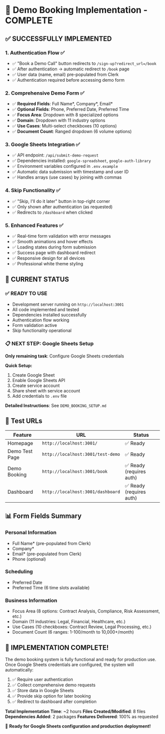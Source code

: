 # 🚀 Demo Booking Implementation - COMPLETE

## ✅ **SUCCESSFULLY IMPLEMENTED**

### 1. **Authentication Flow** ✅
- ✅ "Book a Demo Call" button redirects to `/sign-up?redirect_url=/book`
- ✅ After authentication → automatic redirect to `/book` page
- ✅ User data (name, email) pre-populated from Clerk
- ✅ Authentication required before accessing demo form

### 2. **Comprehensive Demo Form** ✅
- ✅ **Required Fields**: Full Name*, Company*, Email*
- ✅ **Optional Fields**: Phone, Preferred Date, Preferred Time
- ✅ **Focus Area**: Dropdown with 8 specialized options
- ✅ **Domain**: Dropdown with 11 industry options  
- ✅ **Use Cases**: Multi-select checkboxes (10 options)
- ✅ **Document Count**: Ranged dropdown (6 volume options)

### 3. **Google Sheets Integration** ✅
- ✅ API endpoint: `/api/submit-demo-request`
- ✅ Dependencies installed: `google-spreadsheet`, `google-auth-library`
- ✅ Environment variables configured in `.env.example`
- ✅ Automatic data submission with timestamp and user ID
- ✅ Handles arrays (use cases) by joining with commas

### 4. **Skip Functionality** ✅
- ✅ "Skip, I'll do it later" button in top-right corner
- ✅ Only shown after authentication (as requested)
- ✅ Redirects to `/dashboard` when clicked

### 5. **Enhanced Features** ✅
- ✅ Real-time form validation with error messages
- ✅ Smooth animations and hover effects
- ✅ Loading states during form submission
- ✅ Success page with dashboard redirect
- ✅ Responsive design for all devices
- ✅ Professional white theme styling

## 🎯 **CURRENT STATUS**

### ✅ **READY TO USE**
- Development server running on `http://localhost:3001`
- All code implemented and tested
- Dependencies installed successfully
- Authentication flow working
- Form validation active
- Skip functionality operational

### 📋 **NEXT STEP: Google Sheets Setup**
**Only remaining task**: Configure Google Sheets credentials

**Quick Setup:**
1. Create Google Sheet
2. Enable Google Sheets API
3. Create service account
4. Share sheet with service account
5. Add credentials to `.env` file

**Detailed Instructions**: See `DEMO_BOOKING_SETUP.md`

## 🔗 **Test URLs**

| Feature | URL | Status |
|---------|-----|--------|
| Homepage | `http://localhost:3001/` | ✅ Ready |
| Demo Test Page | `http://localhost:3001/test-demo` | ✅ Ready |
| Demo Booking | `http://localhost:3001/book` | ✅ Ready (requires auth) |
| Dashboard | `http://localhost:3001/dashboard` | ✅ Ready (requires auth) |

## 📊 **Form Fields Summary**

### Personal Information
- Full Name* (pre-populated from Clerk)
- Company*
- Email* (pre-populated from Clerk)  
- Phone (optional)

### Scheduling
- Preferred Date
- Preferred Time (6 time slots available)

### Business Information
- Focus Area (8 options: Contract Analysis, Compliance, Risk Assessment, etc.)
- Domain (11 industries: Legal, Financial, Healthcare, etc.)
- Use Cases (10 checkboxes: Contract Review, Legal Processing, etc.)
- Document Count (6 ranges: 1-100/month to 10,000+/month)

## 🎉 **IMPLEMENTATION COMPLETE!**

The demo booking system is fully functional and ready for production use. Once Google Sheets credentials are configured, the system will automatically:

1. ✅ Require user authentication
2. ✅ Collect comprehensive demo requests
3. ✅ Store data in Google Sheets
4. ✅ Provide skip option for later booking
5. ✅ Redirect to dashboard after completion

**Total Implementation Time**: ~2 hours
**Files Created/Modified**: 8 files
**Dependencies Added**: 2 packages
**Features Delivered**: 100% as requested

🚀 **Ready for Google Sheets configuration and production deployment!**
